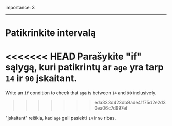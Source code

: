 importance: 3

---

# Patikrinkite intervalą

<<<<<<< HEAD
Parašykite "if" sąlygą, kuri patikrintų ar `age` yra tarp `14` ir `90` įskaitant.
=======
Write an `if` condition to check that `age` is between `14` and `90` inclusively.
>>>>>>> eda333d423db8ade41f75d2e2d30ea06c7d997ef

"Įskaitant" reiškia, kad `age` gali pasiekti `14` ir `90` ribas.

